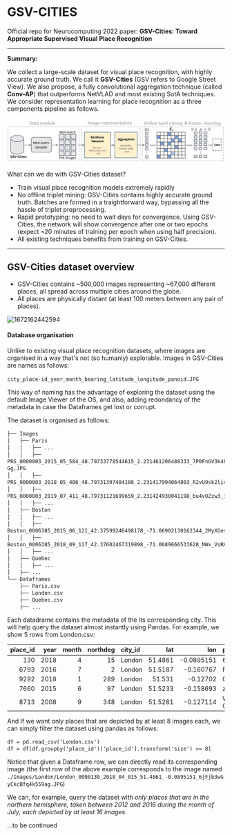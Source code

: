 # GSV-CITIES

Official repo for Neurocomputing 2022 paper: **GSV-Cities: Toward Appropriate Supervised Visual Place Recognition**

---

**Summary:**

We collect a large-scale dataset for visual place recognition, with highly accurate ground truth. We call it **GSV-Cities** (GSV refers to Google Street View). We also propose, a fully convolutional aggregation technique (called **Conv-AP**) that outperforms NetVLAD and most existing SotA techniques. We consider representation learning for place recognition as a three components pipeline as follows.

![1672170020629](image/README/1672170020629.png)

What can we do with GSV-Cities dataset?

* Train visual place recognition models extremely rapidly
* No offline triplet mining: GSV-Cities contains highly accurate ground truth. Batches are formed in a traightforward way, bypassing all the hassle of triplet preprocessing.
* Rapid prototyping: no need to wait days for convergence. Using GSV-Cities, the network will show convergence after one or two epochs (expect ~20 minutes of training per epoch when using half precision).
* All existing techniques benefits from training on GSV-Cities.

---

## GSV-Cities dataset overview

* GSV-Cities contains ~500,000 images representing ~67,000 different places, all spread across multiple cities around the globe.
* All places are physically distant (at least 100 meters between any pair of places).

![1672162442594](image/README/1672162442594.png)

#### **Database organisation**

Unlike to existing visual place recognition datasets, where images are organised in a way that's not (so humanly) explorable. Images in GSV-Cities are names as follows:

`city_place-id_year_month_bearing_latitude_longitude_panoid.JPG`

This way of naming has the advantage of exploring the dataset using the default Image Viewer of the OS, and also, adding redondancy of the metadata in case the Dataframes get lost or corrupt.

The dataset is organised as follows:

```
├── Images
│   ├── Paris
│   │   ├── ...
│   │   ├── PRS_0000003_2015_05_584_48.79733778544615_2.231461206488333_7P0FnGV3k4Fmtw66b8_-Gg.JPG
│   │   ├── PRS_0000003_2018_05_406_48.79731397404108_2.231417994064803_R2vU9sk2livhkYbhy8SFfA.JPG
│   │   ├── PRS_0000003_2019_07_411_48.79731121699659_2.231424930041198_bu4vOZzw3_iU5QxKiQciJA
│   │   ├── ...
│   ├── Boston
│   │   ├── ...
│   │   ├── Boston_0006385_2015_06_121_42.37599246498178_-71.06902130162344_2MyXGeslIiua6cMcDQx9Vg.JPG
│   │   ├── Boston_0006385_2018_09_117_42.37602467319898_-71.0689666533628_NWx_VsRKGwOQnvV8Gllyog.JPG
│   │   ├── ...
│   ├── Quebec
│   │   ├── ...
│   ├── ...
└── Dataframes
    ├── Paris.csv
    ├── London.csv
    ├── Quebec.csv
    ├── ...

```

Each datadrame contains the metadata of the its corresponding city. This will help query the dataset almost instantly using Pandas. For example, we show 5 rows from London.csv:

| place_id | year | month | northdeg | city_id |     lat |        lon | panoid                 |
| -------: | ---: | ----: | -------: | :------ | ------: | ---------: | :--------------------- |
|      130 | 2018 |     4 |       15 | London  | 51.4861 | -0.0895151 | 6jFjb3wGyCkcBfq4k559ag |
|     6793 | 2016 |     7 |        2 | London  | 51.5187 |  -0.160767 | Ff3OtsS4ihGSPdPjtlpEUA |
|     9292 | 2018 |     1 |      289 | London  |  51.531 |   -0.12702 | 0t-xcCsazIGAjdNC96IF0w |
|     7660 | 2015 |     6 |       97 | London  | 51.5233 |  -0.158693 | zFbmpj8jt8natu7IPYrh_w |
|     8713 | 2008 |     9 |      348 | London  | 51.5281 |  -0.127114 | W3KMPec54NBqLMzmZmGv-Q |

 And If we want only places that are depicted by at least 8 images each, we can simply filter the dataset using pandas as follows:

```
df = pd.read_csv('London.csv')
df = df[df.groupby('place_id')['place_id'].transform('size') >= 8]
```

Notice that given a Dataframe row, we can directly read its corresponding image (the first row of the above example corresponds to the image named `./Images/London/London_0000130_2018_04_015_51.4861_-0.0895151_6jFjb3wGyCkcBfq4k559ag.JPG`)

We can, for example, query the dataset with *only places that are in the northern hemisphere, taken between 2012 and 2016 during the month of July, each depicted by at least 16 images*.

...to be continued
